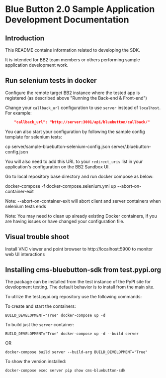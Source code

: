 # Blue Button 2.0 Sample Application Development Documentation

## Introduction

This README contains information related to developing the SDK.

It is intended for BB2 team members or others performing sample application development work.

## Run selenium tests in docker

Configure the remote target BB2 instance where the tested app is registered (as described above "Running the Back-end & Front-end")

Change your `callback_url` configuration to use `server` instead of `localhost`. For example:
```JSON
    "callback_url": "http://server:3001/api/bluebutton/callback/"
```
You can also start your configuration by following the sample config template for selenium tests:

cp server/sample-bluebutton-selenium-config.json server/.bluebutton-config.json

You will also need to add this URL to your `redirect_uris` list in your application's configuration on the BB2 Sandbox UI.

Go to local repository base directory and run docker compose as below:

docker-compose -f docker-compose.selenium.yml up --abort-on-container-exit

Note: --abort-on-container-exit will abort client and server containers when selenium tests ends

Note: You may need to clean up already existing Docker containers, if you are having issues or have changed your configuration file.

## Visual trouble shoot

Install VNC viewer and point browser to http://localhost:5900 to monitor web UI interactions

## Installing cms-bluebutton-sdk from test.pypi.org

The package can be installed from the test instance of the PyPI site for development testing. The default behavior is to install from the main site.

To utilize the test.pypi.org repository use the following commands:

To create and start the containers:

```
BUILD_DEVELOPMENT="True" docker-compose up -d
```

To build just the `server` container:

```
BUILD_DEVELOPMENT="True" docker-compose up -d --build server
```
OR
```
docker-compose build server --build-arg BUILD_DEVELOPMENT="True"
```

To show the version installed:

```
docker-compose exec server pip show cms-bluebutton-sdk
```

